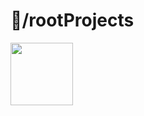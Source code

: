 # 🦈/rootProjects

<img src="https://cdn.discordapp.com/attachments/647135110201737227/891678453294837760/rootn2.png" style="width: 100px;"> 
